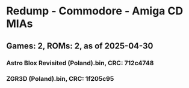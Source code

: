 # Redump - Commodore - Amiga CD MIAs
## Games: 2, ROMs: 2, as of 2025-04-30

### Astro Blox Revisited (Poland).bin, CRC: 712c4748
### ZGR3D (Poland).bin, CRC: 1f205c95

